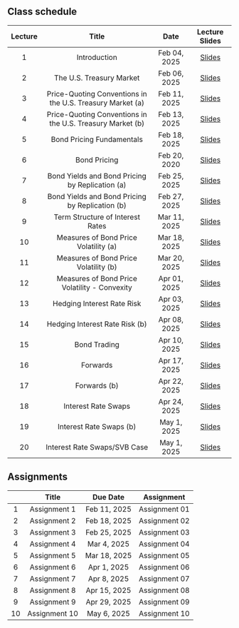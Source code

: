
## Class schedule

| Lecture | Title                                      | Date          | Lecture Slides                                              |
|:-------:|:------------------------------------------:|:-------------:|:-----------------------------------------------------------:|
| 1       | Introduction                               | Feb 04, 2025   |  [Slides](/assets/lectures/lect01/Lecture_01.html)         |
| 2       | The U.S. Treasury Market                   | Feb 06, 2025   |  [Slides](/assets/lectures/lect02/Lecture_02.html)             |
| 3       | Price-Quoting Conventions in the U.S. Treasury Market (a) | Feb 11, 2025   |  [Slides](/assets/lectures/lect03/Lecture_03.html)             |
| 4       | Price-Quoting Conventions in the U.S. Treasury Market (b) | Feb 13, 2025   |  [Slides](/assets/lectures/lect03/Lecture_03.html)             |
| 5       | Bond Pricing Fundamentals                  | Feb 18, 2025   |  [Slides](/assets/lectures/lect04/Lecture_04.html)             |
| 6       | Bond Pricing                               | Feb 20, 2020   | [Slides](/assets/lectures/lect05/Lecture_05.html)              |
| 7       | Bond Yields and Bond Pricing by Replication (a) | Feb 25, 2025   | [Slides](/assets/lectures/lect06/Lecture_06.html)              |
| 8       | Bond Yields and Bond Pricing by Replication (b) | Feb 27, 2025   | [Slides](/assets/lectures/lect06/Lecture_06.html)              |
| 9       | Term Structure of Interest Rates            | Mar 11, 2025   | [Slides](/assets/lectures/lect07/Lecture_07.html)              |
| 10      | Measures of Bond Price Volatility (a)       | Mar 18, 2025   | [Slides](/assets/lectures/lect08/Lecture_08.html)              |
| 11      | Measures of Bond Price Volatility (b)       | Mar 20, 2025   | [Slides](/assets/lectures/lect08/Lecture_08.html)              |
| 12      | Measures of Bond Price Volatility - Convexity | Apr 01, 2025   | [Slides](/assets/lectures/lect09/Lecture_09.html)              |
| 13      | Hedging Interest Rate Risk                  | Apr 03, 2025   | [Slides](/assets/lectures/lect10/Lecture_10.html)              |
| 14      | Hedging Interest Rate Risk (b)              | Apr 08, 2025   | [Slides](/assets/lectures/lect10/Lecture_10.html)              |
| 15      | Bond Trading                                | Apr 10, 2025   | [Slides](/assets/lectures/lect11/Lecture_11.html)              |
| 16      | Forwards                                    | Apr 17, 2025   | [Slides](/assets/lectures/lect12/Lecture_12.html)              |
| 17      | Forwards (b)                                | Apr 22, 2025   | [Slides](/assets/lectures/lect12/Lecture_12.html)              |
| 18      | Interest Rate Swaps                         | Apr 24, 2025   | [Slides](/assets/lectures/lect13/Lecture_13.html)              |
| 19      | Interest Rate Swaps (b)                     | May 1, 2025   | [Slides](/assets/lectures/lect13/Lecture_13.html)              |
| 20      | Interest Rate Swaps/SVB Case                | May 1, 2025   | [Slides](/assets/lectures/lect13/Lecture_13.html)              |


## Assignments

|         | Title                                      | Due Date          | Assignment                                              |
|:-------:|:------------------------------------------:|:-----------------:|:-------------------------------------------------------:|
| 1       | Assignment 1                               | Feb 11, 2025      | Assignment 01                                           |
| 2       | Assignment 2                               | Feb 18, 2025      | Assignment 02                                           |
| 3       | Assignment 3                               | Feb 25, 2025      | Assignment 03                                           |
| 4       | Assignment 4                               | Mar 4, 2025       | Assignment 04                                           |
| 5       | Assignment 5                               | Mar 18, 2025      | Assignment 05                                           |
| 6       | Assignment 6                               | Apr 1, 2025       | Assignment 06                                           |
| 7       | Assignment 7                               | Apr 8, 2025       | Assignment 07                                           |
| 8       | Assignment 8                               | Apr 15, 2025      | Assignment 08                                           |
| 9       | Assignment 9                               | Apr 29, 2025      | Assignment 09                                          |
| 10      | Assignment 10                              | May 6, 2025       | Assignment 10                                          |